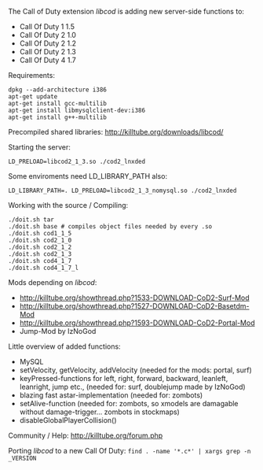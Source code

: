 The Call of Duty extension *libcod* is adding new server-side functions to:

 - Call Of Duty 1 1.5
 - Call Of Duty 2 1.0
 - Call Of Duty 2 1.2
 - Call Of Duty 2 1.3
 - Call Of Duty 4 1.7

Requirements:
```
dpkg --add-architecture i386
apt-get update
apt-get install gcc-multilib
apt-get install libmysqlclient-dev:i386
apt-get install g++-multilib
```

Precompiled shared libraries: http://killtube.org/downloads/libcod/

Starting the server:

```LD_PRELOAD=libcod2_1_3.so ./cod2_lnxded```

Some enviroments need LD_LIBRARY_PATH also:

```LD_LIBRARY_PATH=. LD_PRELOAD=libcod2_1_3_nomysql.so ./cod2_lnxded```
	
Working with the source / Compiling:
```
./doit.sh tar
./doit.sh base # compiles object files needed by every .so
./doit.sh cod1_1_5
./doit.sh cod2_1_0
./doit.sh cod2_1_2
./doit.sh cod2_1_3
./doit.sh cod4_1_7
./doit.sh cod4_1_7_l
```

Mods depending on *libcod*:
- http://killtube.org/showthread.php?1533-DOWNLOAD-CoD2-Surf-Mod
- http://killtube.org/showthread.php?1527-DOWNLOAD-CoD2-Basetdm-Mod
- http://killtube.org/showthread.php?1593-DOWNLOAD-CoD2-Portal-Mod
- Jump-Mod by IzNoGod
	
Little overview of added functions:
- MySQL
- setVelocity, getVelocity, addVelocity (needed for the mods: portal, surf)
- keyPressed-functions for left, right, forward, backward, leanleft, leanright, jump etc., (needed for: surf, doublejump made by IzNoGod)
- blazing fast astar-implementation (needed for: zombots)
- setAlive-function (needed for: zombots, so xmodels are damagable without damage-trigger... zombots in stockmaps)
- disableGlobalPlayerCollision() 
	
Community / Help: http://killtube.org/forum.php

Porting *libcod* to a new Call Of Duty:
```find . -name '*.c*' | xargs grep -n _VERSION```
